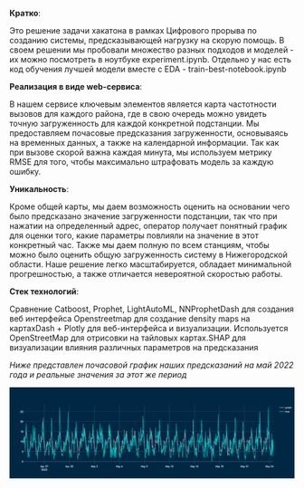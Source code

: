 **Кратко**:

Это решение задачи хакатона в рамках Цифрового прорыва по созданию системы, предсказывающей нагрузку на скорую помощь. В своем решении мы пробовали множество разных подходов и моделей - их можно посмотреть в ноутбуке experiment.ipynb. Отдельно у нас есть код обучения лучшей модели вместе с EDA - train-best-notebook.ipynb

**Реализация в виде web-сервиса**:

В нашем сервисе ключевым элементов является карта частотности вызовов для каждого района, где в свою очередь можно увидеть точную загруженность для каждой конкретной подстанции. Мы предоставляем почасовые предсказания загруженности, основываясь на временных данных, а также на календарной информации. Так как при вызове скорой важна каждая минута, мы используем метрику RMSE для того, чтобы максимально штрафовать модель за каждую ошибку. 

**Уникальность**:

Кроме общей карты, мы даем возможность оценить на основании чего было предсказано значение загруженности подстанции, так что при нажатии на определенный адрес, оператор получает понятный график для оценки того, какие параметры повлияли на значение в этот конкретный час. Также мы даем полную по всем станциям, чтобы можно было оценить общую загруженность систему в Нижегородской области. Наше решение легко масштабируется, обладает минимальной прогрешностью, а также отличается невероятной скоростью работы.

**Стек технологий**:

Сравнение Catboost, Prophet, LightAutoML, NNProphetDash для создания веб интерфейса Openstreetmap для создание density maps на картахDash + Plotly для веб-интерфейса и визуализации. Используется OpenStreetMap для отрисовки на тайловых картах.SHAP для визуализации влияния различных параметров на предсказания


*Ниже представлен почасовой график наших предсказаний на май 2022 года и реальные значения за этот же период*

![](res_graphic.png)
